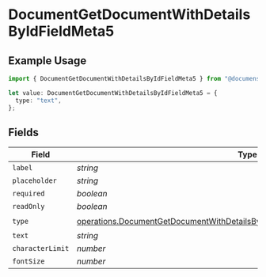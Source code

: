 # DocumentGetDocumentWithDetailsByIdFieldMeta5

## Example Usage

```typescript
import { DocumentGetDocumentWithDetailsByIdFieldMeta5 } from "@documenso/sdk-typescript/models/operations";

let value: DocumentGetDocumentWithDetailsByIdFieldMeta5 = {
  type: "text",
};
```

## Fields

| Field                                                                                                                                                                            | Type                                                                                                                                                                             | Required                                                                                                                                                                         | Description                                                                                                                                                                      |
| -------------------------------------------------------------------------------------------------------------------------------------------------------------------------------- | -------------------------------------------------------------------------------------------------------------------------------------------------------------------------------- | -------------------------------------------------------------------------------------------------------------------------------------------------------------------------------- | -------------------------------------------------------------------------------------------------------------------------------------------------------------------------------- |
| `label`                                                                                                                                                                          | *string*                                                                                                                                                                         | :heavy_minus_sign:                                                                                                                                                               | N/A                                                                                                                                                                              |
| `placeholder`                                                                                                                                                                    | *string*                                                                                                                                                                         | :heavy_minus_sign:                                                                                                                                                               | N/A                                                                                                                                                                              |
| `required`                                                                                                                                                                       | *boolean*                                                                                                                                                                        | :heavy_minus_sign:                                                                                                                                                               | N/A                                                                                                                                                                              |
| `readOnly`                                                                                                                                                                       | *boolean*                                                                                                                                                                        | :heavy_minus_sign:                                                                                                                                                               | N/A                                                                                                                                                                              |
| `type`                                                                                                                                                                           | [operations.DocumentGetDocumentWithDetailsByIdFieldMetaDocumentsResponse200Type](../../models/operations/documentgetdocumentwithdetailsbyidfieldmetadocumentsresponse200type.md) | :heavy_check_mark:                                                                                                                                                               | N/A                                                                                                                                                                              |
| `text`                                                                                                                                                                           | *string*                                                                                                                                                                         | :heavy_minus_sign:                                                                                                                                                               | N/A                                                                                                                                                                              |
| `characterLimit`                                                                                                                                                                 | *number*                                                                                                                                                                         | :heavy_minus_sign:                                                                                                                                                               | N/A                                                                                                                                                                              |
| `fontSize`                                                                                                                                                                       | *number*                                                                                                                                                                         | :heavy_minus_sign:                                                                                                                                                               | N/A                                                                                                                                                                              |